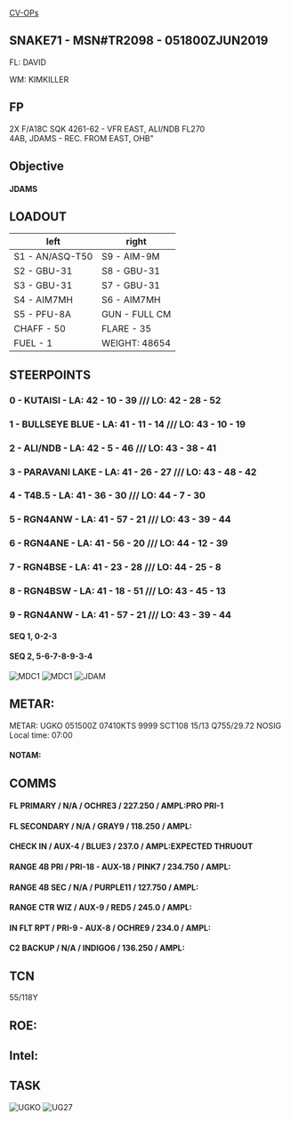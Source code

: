 [CV-OPs](/CVOPS/cvops.md)

## SNAKE71 - MSN#TR2098 - 051800ZJUN2019

FL: DAVID

WM: KIMKILLER


## FP
2X F/A18C SQK 4261-62 - VFR EAST, ALI/NDB FL270  
4AB, JDAMS - REC. FROM EAST, OHB"  			
					

## Objective
#### JDAMS



## LOADOUT

left | right
----- | -----
S1 - AN/ASQ-T50 | S9 - AIM-9M
S2 - GBU-31 | S8 - GBU-31
S3 - GBU-31 | S7 - GBU-31
S4 - AIM7MH | S6 - AIM7MH
S5 - PFU-8A | GUN - FULL CM
CHAFF - 50 | FLARE - 35
FUEL - 1 | WEIGHT: 48654



## STEERPOINTS

### 0 - KUTAISI - LA:  42 - 10 - 39 /// LO:  42 - 28 - 52  
### 1 - BULLSEYE BLUE - LA:  41 - 11 - 14 /// LO:  43 - 10 - 19  
### 2 - ALI/NDB - LA:  42 - 5 - 46 /// LO:  43 - 38 - 41  
### 3 - PARAVANI LAKE - LA:  41 - 26 - 27 /// LO:  43 - 48 - 42  
### 4 - T4B.5 - LA:  41 - 36 - 30 /// LO:  44 - 7 - 30  
### 5 - RGN4ANW - LA:  41 - 57 - 21 /// LO:  43 - 39 - 44  
### 6 - RGN4ANE - LA:  41 - 56 - 20 /// LO:  44 - 12 - 39  
### 7 - RGN4BSE - LA:  41 - 23 - 28 /// LO:  44 - 25 - 8  
### 8 - RGN4BSW - LA:  41 - 18 - 51 /// LO:  43 - 45 - 13  
### 9 - RGN4ANW - LA:  41 - 57 - 21 /// LO:  43 - 39 - 44  


#### SEQ 1, 0-2-3
#### SEQ 2, 5-6-7-8-9-3-4

![MDC1](MDC10.PNG)
![MDC1](MDC20.PNG)
![JDAM](/T4B/T4BJDAMDMPI.png)

## METAR: 
METAR: UGKO 051500Z 07410KTS 9999 SCT108 15/13 Q755/29.72 NOSIG  
Local time: 07:00

#### NOTAM: 



## COMMS
#### FL PRIMARY / N/A / OCHRE3 / 227.250 / AMPL:PRO PRI-1
#### FL SECONDARY / N/A / GRAY9 / 118.250 / AMPL:
#### CHECK IN / AUX-4 / BLUE3 / 237.0 / AMPL:EXPECTED THRUOUT
#### RANGE 4B PRI / PRI-18 - AUX-18 / PINK7 / 234.750 / AMPL:
#### RANGE 4B SEC / N/A / PURPLE11 / 127.750 / AMPL:
#### RANGE CTR WIZ / AUX-9 / RED5 / 245.0 / AMPL:
#### IN FLT RPT / PRI-9 - AUX-8 / OCHRE9 / 234.0 / AMPL:
#### C2 BACKUP / N/A / INDIGO6 / 136.250 / AMPL:


## TCN
55/118Y	 


## ROE:


## Intel:


## TASK

![UGKO](/FLIPS/UGKO_GND.png)
![UG27](/FLIPS/UG27_GND_INVERTED.png)


